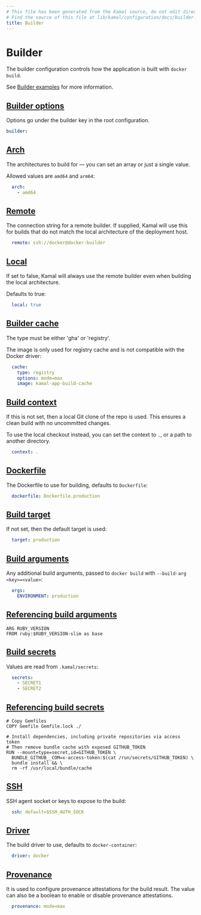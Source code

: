 ```yaml
---
# This file has been generated from the Kamal source, do not edit directly.
# Find the source of this file at lib/kamal/configuration/docs/builder.yml in the Kamal repository.
title: Builder
---
```


# Builder

The builder configuration controls how the application is built with `docker build`.

See [Builder examples](/docs/configuration/builder-examples/) for more information.

## [Builder options](#builder-options)

Options go under the builder key in the root configuration.

```yaml
builder:
```

## [Arch](#arch)

The architectures to build for — you can set an array or just a single value.

Allowed values are `amd64` and `arm64`:

```yaml
  arch:
    - amd64
```

## [Remote](#remote)

The connection string for a remote builder. If supplied, Kamal will use this
for builds that do not match the local architecture of the deployment host.

```yaml
  remote: ssh://docker@docker-builder
```

## [Local](#local)

If set to false, Kamal will always use the remote builder even when building
the local architecture.

Defaults to true:

```yaml
  local: true
```

## [Builder cache](#builder-cache)

The type must be either 'gha' or 'registry'.

The image is only used for registry cache and is not compatible with the Docker driver:

```yaml
  cache:
    type: registry
    options: mode=max
    image: kamal-app-build-cache
```

## [Build context](#build-context)

If this is not set, then a local Git clone of the repo is used.
This ensures a clean build with no uncommitted changes.

To use the local checkout instead, you can set the context to `.`, or a path to another directory.

```yaml
  context: .
```

## [Dockerfile](#dockerfile)

The Dockerfile to use for building, defaults to `Dockerfile`:

```yaml
  dockerfile: Dockerfile.production
```

## [Build target](#build-target)

If not set, then the default target is used:

```yaml
  target: production
```

## [Build arguments](#build-arguments)

Any additional build arguments, passed to `docker build` with `--build-arg <key>=<value>`:

```yaml
  args:
    ENVIRONMENT: production
```

## [Referencing build arguments](#referencing-build-arguments)

```shell
ARG RUBY_VERSION
FROM ruby:$RUBY_VERSION-slim as base
```

## [Build secrets](#build-secrets)

Values are read from `.kamal/secrets`:

```yaml
  secrets:
    - SECRET1
    - SECRET2
```

## [Referencing build secrets](#referencing-build-secrets)

```shell
# Copy Gemfiles
COPY Gemfile Gemfile.lock ./

# Install dependencies, including private repositories via access token
# Then remove bundle cache with exposed GITHUB_TOKEN
RUN --mount=type=secret,id=GITHUB_TOKEN \
  BUNDLE_GITHUB__COM=x-access-token:$(cat /run/secrets/GITHUB_TOKEN) \
  bundle install && \
  rm -rf /usr/local/bundle/cache
```

## [SSH](#ssh)

SSH agent socket or keys to expose to the build:

```yaml
  ssh: default=$SSH_AUTH_SOCK
```

## [Driver](#driver)

The build driver to use, defaults to `docker-container`:

```yaml
  driver: docker
```

## [Provenance](#provenance)

It is used to configure provenance attestations for the build result.
The value can also be a boolean to enable or disable provenance attestations.

```yaml
  provenance: mode=max
```
